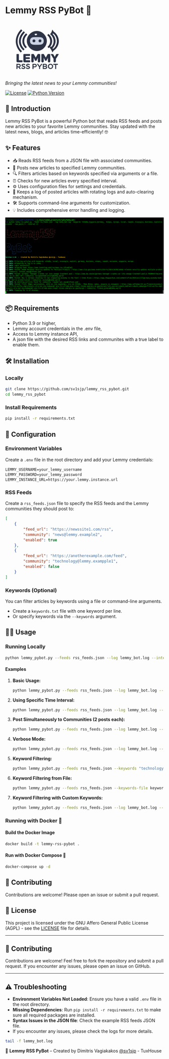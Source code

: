 # Lemmy RSS PyBot 🤖
![Lemmy RSS PyBot Logo](assets/logo.jpg)

*Bringing the latest news to your Lemmy communities!*

[![License](https://img.shields.io/badge/license-AGPL-blue.svg)](https://www.gnu.org/licenses/agpl-3.0.html)
[![Python Version](https://img.shields.io/badge/python-3.9+-blue.svg)](https://www.python.org/downloads/release/python-390/)

## 🚀 Introduction

Lemmy RSS PyBot is a powerful Python bot that reads RSS feeds and posts new articles to your favorite Lemmy communities. Stay updated with the latest news, blogs, and articles time-efficiently! 🤓

## ✨ Features

- 📥 Reads RSS feeds from a JSON file with associated communities.
- 📝 Posts new articles to specified Lemmy communities.
- 🔍 Filters articles based on keywords specified via arguments or a file.
- ⏰ Checks for new articles every specified interval.
- ⚙️ Uses configuration files for settings and credentials.
- 📑 Keeps a log of posted articles with rotating logs and auto-clearing mechanism.
- 🛠️ Supports command-line arguments for customization.
- 💡 Includes comprehensive error handling and logging.
  
![Execution Screenshot](assets/screen.jpg)
## 📦 Requirements

- Python 3.9 or higher,
- Lemmy account credentials in the .env file,
- Access to Lemmy instance API,
- A json file with the desired RSS links and communites with a true label to enable them.

## 🛠️ Installation

### Locally

```bash
git clone https://github.com/sv1sjp/lemmy_rss_pybot.git
cd lemmy_rss_pybot
```

### Install Requirements

```bash
pip install -r requirements.txt
```

## 🔧 Configuration

### Environment Variables

Create a `.env` file in the root directory and add your Lemmy credentials:

```dotenv
LEMMY_USERNAME=your_lemmy_username
LEMMY_PASSWORD=your_lemmy_password
LEMMY_INSTANCE_URL=https://your.lemmy.instance.url
```

### RSS Feeds

Create a `rss_feeds.json` file to specify the RSS feeds and the Lemmy communities they should post to:

```json
[
    {
        "feed_url": "https://newssite1.com/rss",
        "community": "news@lemmy.example2",
        "enabled": true
    },
    {
        "feed_url": "https://anotherexample.com/feed",
        "community": "technology@lemmy.exampple1",
        "enabled": false
    }
]
```

### Keywords (Optional)

You can filter articles by keywords using a file or command-line arguments.

- Create a `keywords.txt` file with one keyword per line.
- Or specify keywords via the `--keywords` argument.

## 🏃‍♂️ Usage

### Running Locally

```bash
python lemmy_pybot.py --feeds rss_feeds.json --log lemmy_bot.log --interval 15
```

#### Examples

1. **Basic Usage:**

    ```bash
    python lemmy_pybot.py --feeds rss_feeds.json --log lemmy_bot.log --interval 15
    ```

2. **Using Specific Time Interval:**

    ```bash
    python lemmy_pybot.py --feeds rss_feeds.json --log lemmy_bot.log --time 20
    ```

3. **Post Simultaneously to Communities (2 posts each):**

    ```bash
    python lemmy_pybot.py --feeds rss_feeds.json --log lemmy_bot.log --simultaneously 2 --interval 10
    ```

4. **Verbose Mode:**

    ```bash
    python lemmy_pybot.py --feeds rss_feeds.json --log lemmy_bot.log --verbose
    ```

5. **Keyword Filtering:**

    ```bash
    python lemmy_pybot.py --feeds rss_feeds.json --keywords "technology, Europe, science" --max_posts 5
    ```

6. **Keyword Filtering from File:**

    ```bash
    python lemmy_pybot.py --feeds rss_feeds.json --keywords-file keywords.txt --max_posts 5
    ```

7. **Keyword Filtering with Custom Keywords:**

    ```bash
    python lemmy_pybot.py --feeds rss_feeds.json --log lemmy_bot.log --keywords "Python, AI, Machine Learning" --max_posts 5 --interval 15
    ```

### Running with Docker 🐳

#### Build the Docker Image

```bash
docker build -t lemmy-rss-pybot .
```

#### Run with Docker Compose 🐳

```bash
docker-compose up -d
```

## 🎯 Contributing

Contributions are welcome! Please open an issue or submit a pull request.

## 📄 License

This project is licensed under the GNU Affero General Public License (AGPL) - see the [LICENSE](https://www.gnu.org/licenses/agpl-3.0.html) file for details.

---

## 🤝 Contributing
Contributions are welcome! Feel free to fork the repository and submit a pull request. If you encounter any issues, please open an issue on GitHub. 

---

## ⚠️ Troubleshooting
- **Environment Variables Not Loaded**: Ensure you have a valid `.env` file in the root directory.
- **Missing Dependencies**: Run `pip install -r requirements.txt` to make sure all required packages are installed.
- **Syntax Issues in the JSON file**: Check the example RSS feeds JSON file.
- If you encounter any issues, please check the logs for more details.
```bash
tail -f lemmy_bot.log
```


🚀 **Lemmy RSS PyBot** – Created by Dimitris Vagiakakos [@sv1sjp](https://sv1sjp.github.io/whoami) - TuxHouse
